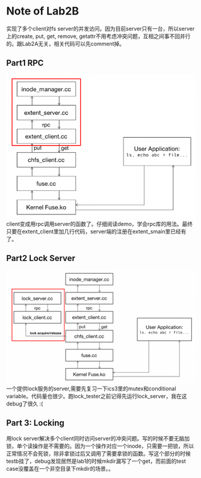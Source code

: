 # Note of Lab2B
实现了多个client对fs server的并发访问。因为目前server只有一台，所以server上的create, put, get, remove, getattr不用考虑冲突问题，互相之间事不回并行的。跟Lab2A无关，相关代码可以先comment掉。
## Part1 RPC
![layers](./assets/lab2b-1.png)
client变成用rpc调用server的函数了。仔细阅读demo，学会rpc库的用法。最终只要在extent_client里加几行代码，server端的注册在extent_smain里已经有了。

## Part2 Lock Server
![layers](./assets/lab2b-2.png)
一个提供lock服务的server,需要先复习一下ics3里的mutex和conditional variable。代码量也很少。跑lock_tester之前记得先运行lock_server，我在这debug了很久 :(

## Part 3: Locking
用lock server解决多个client同时访问server的冲突问题。写的时候不要无脑加锁，单个读操作是不需要的。因为一个操作对应一个inode，只需要一把锁，所以正常情况不会死锁，除非拿锁过后又调用了需要拿锁的函数。写这个部分的时候testb挂了，debug发现居然是lab1的时候mkdir漏写了一个get，而前面的test case没覆盖在一个非空目录下mkdir的场景。。